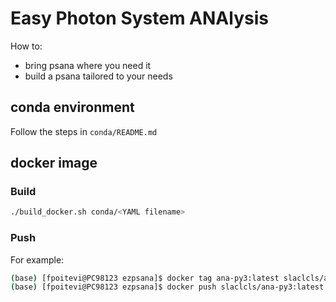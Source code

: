 # Easy Photon System ANAlysis

How to:
- bring psana where you need it
- build a psana tailored to your needs

## conda environment

Follow the steps in `conda/README.md`

## docker image

### Build
```bash
./build_docker.sh conda/<YAML filename>
```

### Push
For example:
```bash
(base) [fpoitevi@PC98123 ezpsana]$ docker tag ana-py3:latest slaclcls/ana-py3:latest
(base) [fpoitevi@PC98123 ezpsana]$ docker push slaclcls/ana-py3:latest
```
